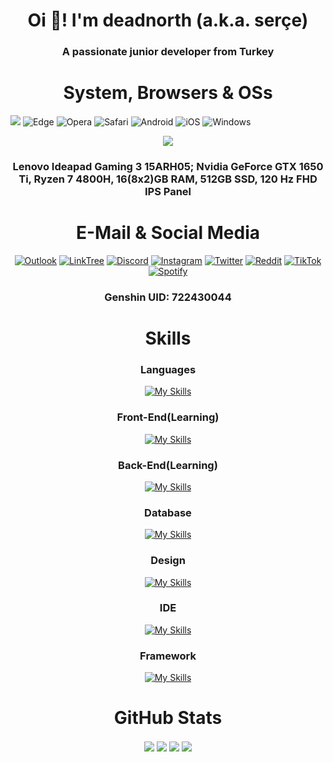 <h1 align="center">Oi 👋! I'm deadnorth (a.k.a. serçe)</h1>
<h3 align="center">A passionate junior developer from Turkey</h3>


<h1 align="center">System, Browsers & OSs</h1>


![](https://komarev.com/ghpvc/?username=deadnorth&color=390666&style=for-the-badge) ![Edge](https://img.shields.io/badge/Edge-0078D7?style=for-the-badge&logo=Microsoft-edge&logoColor=FAA61A) ![Opera](https://img.shields.io/badge/Opera-FF1B2D?style=for-the-badge&logo=Opera&logoColor=white) ![Safari](https://img.shields.io/badge/Safari-FF1B2D?style=for-the-badge&logo=Safari&logoColor=white) ![Android](https://img.shields.io/badge/Android-3DDC84?style=for-the-badge&logo=android&logoColor=FAA61A) ![iOS](https://img.shields.io/badge/iOS-000000?style=for-the-badge&logo=ios&logoColor=FAA61A) ![Windows](https://img.shields.io/badge/Windows-0078D6?style=for-the-badge&logo=windows&logoColor=FAA61A)

<div align="center">
  <a href="https://discord.com/users/971120135656058901" target="_blank">
  <img src="https://lanyard.cnrad.dev/api/971120135656058901?theme=dark&bg=000000">
  </a>
 
<h3 align="center">Lenovo Ideapad Gaming 3 15ARH05; Nvidia GeForce GTX 1650 Ti, Ryzen 7 4800H, 16(8x2)GB RAM, 512GB SSD, 120 Hz FHD IPS Panel</h3>

  
<h1 align="center">E-Mail & Social Media</h1>

  
  
[![Outlook](https://img.shields.io/badge/Microsoft_Outlook-0078D4?style=for-the-badge&logo=microsoft-outlook&logoColor=FAA61A)](mailto:mali.20072009@outlook.com?subject=[GitHub]%20Source%20Han%20Sans) [![LinkTree](https://img.shields.io/badge/linktree-39E09B?style=for-the-badge&logo=linktree&logoColor=white)](https://linktr.ee/sercee) [![Discord](https://img.shields.io/badge/Discord-5865F2?style=for-the-badge&logo=discord&logoColor=white)](https://discord.com/users/971120135656058901) [![Instagram](https://img.shields.io/badge/Instagram-E4405F?style=for-the-badge&logo=instagram&logoColor=white)](https://instagram.com/sercee.xyz) [![Twitter](https://img.shields.io/badge/Twitter-1DA1F2?style=for-the-badge&logo=twitter&logoColor=white)](https://twitter.com/sercee_xyz) [![Reddit](https://img.shields.io/badge/Reddit-FF4500?style=for-the-badge&logo=reddit&logoColor=white)](https://www.reddit.com/user/sinekmali) [![TikTok](https://img.shields.io/badge/TikTok-000000?style=for-the-badge&logo=tiktok&logoColor=white)](https://www.tiktok.com/@theburstone) [![Spotify](https://img.shields.io/badge/Spotify-1ED760?&style=for-the-badge&logo=spotify&logoColor=white)](https://open.spotify.com/user/cd92kcy4bhtcyyhkyhiq5xhu6?si=YI0SFkaZSGGcqAohOTCBpg&nd=1) <h3 align="center">Genshin UID: 722430044</h3>
 
  
  
<h1 align="center">Skills</h1>

  
  
<h3 align="center">Languages</h3>

[![My Skills](https://skillicons.dev/icons?i=py,c)](https://skillicons.dev)

<h3 align="center">Front-End(Learning)</h3>

[![My Skills](https://skillicons.dev/icons?i=html,css,js,nodejs)](https://skillicons.dev)

<h3 align="center">Back-End(Learning)</h3>

[![My Skills](https://skillicons.dev/icons?i=js,nodejs,ts&theme=dark)](https://skillicons.dev)

<h3 align="center">Database</h3>

[![My Skills](https://skillicons.dev/icons?i=mongodb&theme=dark)](https://skillicons.dev)

<h3 align="center">Design</h3>

[![My Skills](https://skillicons.dev/icons?i=ps,ae,ai,pr,blender,figma&theme=dark)](https://skillicons.dev)

<h3 align="center">IDE</h3>

[![My Skills](https://skillicons.dev/icons?i=visualstudio,vscode&theme=dark)](https://skillicons.dev)

<h3 align="center">Framework</h3>

[![My Skills](https://skillicons.dev/icons?i=unity,unreal&theme=dark)](https://skillicons.dev)


  <h1 align="center">GitHub Stats</h1>
  
  
  <img align="center" src="https://github-readme-stats.vercel.app/api?username=deadnorth&show_icons=true&bg_color=390666&hide_border=ture">
 
   <img align="center" src="https://streak-stats.demolab.com?user=deadnorth&hide_border=true&border_radius=15&date_format=j%20M%5B%20Y%5D&card_width=597&background=390666&border=390666&stroke=FAA61A&ring=FAA61A&fire=FAA61A&currStreakNum=FFFFFF&sideNums=FFFFFF&currStreakLabel=CCCCCC&sideLabels=CCCCCC&dates=CCCCCC"> 

  <img align="center" src="https://github-readme-stats.vercel.app/api/top-langs/?username=deadnorth&bg_color=390666&hide_border=true&langs_count=5&layout=compact">  
     
   <img align="center" src="https://github-profile-trophy.vercel.app/?username=deadnorth&no-frame=true&no-bg=true&">  
     
     
 
